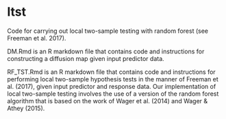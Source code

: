 # ltst
Code for carrying out local two-sample testing with random forest (see Freeman et al. 2017).

DM.Rmd is an R markdown file that contains code and instructions for constructing a diffusion map given input predictor data.

RF_TST.Rmd is an R markdown file that contains code and instructions for performing local two-sample hypothesis tests in the
  manner of Freeman et al. (2017), given input predictor and response data. Our implementation of local two-sample testing 
  involves the use of a version of the random forest algorithm that is based on the work of Wager et al. (2014) and Wager & Athey (2015).
